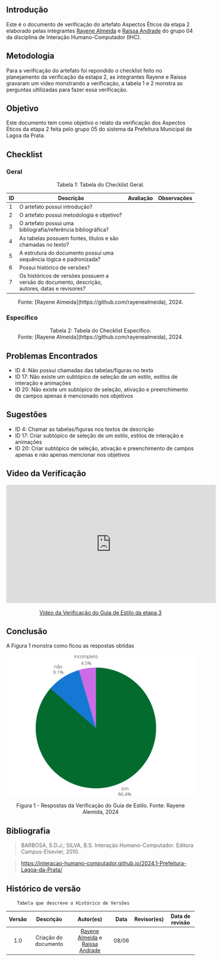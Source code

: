 ## Introdução
Este é o documento de verificação do artefato Aspectos Éticos da etapa 2 elaborado pelas integrantes [Rayene Almeida](https://github.com/rayenealmeida) e [Raissa Andrade](https://github.com/RaissaAndradeS) do grupo 04 da disciplina de Interação Humano-Computador (IHC). 


## Metodologia
Para a verificação do artefato foi repondido o checklist feito no planejamento da verificação da estapa 2, as integrantes Rayene e Raissa gravaram um video monstrando a verificação, a tabela 1 e 2 monstra as perguntas ultilizadas para fazer essa verificação.

## Objetivo
Este documento tem como objetivo o relato da verificação dos Aspectos Éticos da etapa 2 feita pelo grupo 05 do sistema da Prefeitura Municipal de Lagoa da Prata.

## Checklist
### Geral

<center>Tabela 1: Tabela do Checklist Geral. </center> 

| ID  | Descrição                                                                                  | Avaliação | Observações |
| --- | ------------------------------------------------------------------------------------------ | --------- | ----------- |
| 1   | O artefato possui introdução?     |           |             |
| 2   | O artefato possui metodologia e objetivo?  |           |             |
| 3   | O artefato possui uma bibliografia/referência bibliográfica?   |           |             |
| 4   | As tabelas possuem fontes, títulos e são chamadas no texto?  |         |             |
| 5   | A estrutura do documento possui uma sequência lógica e padronizada?  |           |             |
| 6   | Possui histórico de versões?    |           |             |
| 7   | Os históricos de versões possuem a versão do documento, descrição, autores, datas e revisores? | |             |

<center>Fonte: [Rayene Almeida](https://github.com/rayenealmeida), 2024.</center>

### Específico

<center>Tabela 2: Tabela do Checklist Específico. </center> 



<center>Fonte: [Rayene Almeida](https://github.com/rayenealmeida), 2024.</center>

## Problemas Encontrados

- ID 4: Não possui chamadas das tabelas/figuras no texto
- ID 17: Não existe um subtópico de seleção de um estilo, estilos de interação e animações
- ID 20: Não existe um subtópico de seleção, ativação e preenchimento de campos apenas é mencionado nos objetivos

## Sugestões

- ID 4: Chamar as tabelas/figuras nos textos de descrição
- ID 17: Criar subtópico de seleção de um estilo, estilos de interação e animações
- ID 20: Criar subtópico de seleção, ativação e preenchimento de campos apenas e não apenas mencionar nos objetivos

## Video da Verificação

<p style="text-align: center">
    <iframe width="560" height="315" src="https://www.youtube.com/embed/bYZ91_3dcpw" title="YouTube video player" frameborder="0" allow="accelerometer; autoplay; clipboard-write; encrypted-media; gyroscope; picture-in-picture" allowfullscreen></iframe>
</p>
<p style="text-align: center">
    <a href="https://www.youtube.com/watch?v=bYZ91_3dcpw" target="blank">Vídeo da Verificação do Guia de Estilo da etapa 3</a>
</p>


## Conclusão
A Figura 1 monstra como ficou as respostas obtidas 

<center>

![Guia de estilo](../../../assets/verificacao/etapa3/guiadeestilo.png)

<div align="center">
<p> Figura 1 - Respostas da Verificação do Guia de Estilo. Fonte: Rayene Alemida, 2024 </p> 
</div></center>


## Bibliografia
> BARBOSA, S.D.J.; SILVA, B.S. Interação Humano-Computador. Editora Campus-Elsevier, 2010.

>  https://interacao-humano-computador.github.io/2024.1-Prefeitura-Lagoa-da-Prata/

## Histórico de versão
        Tabela que descreve o Histórico de Versões
|     Versão       |     Descrição      |      Autor(es)      | Data           |  Revisor(es)          |Data de revisão|
| :----------------------------------------------------------: | :-------------------------------: | :-------------------------------------------------: | :-------------------------------: |  :-------------------------------: | :-------------------------------: |
|1.0|Criação do documento|[Rayene Almeida](https://github.com/rayenealmeida) e [Raissa Andrade](https://github.com/RaissaAndradeS)   | 08/06|  | |